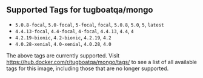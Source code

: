 ## Supported Tags for tugboatqa/mongo

* `5.0.8-focal`, `5.0-focal`, `5-focal`, `focal`, `5.0.8`, `5.0`, `5`, `latest`
* `4.4.13-focal`, `4.4-focal`, `4-focal`, `4.4.13`, `4.4`, `4`
* `4.2.19-bionic`, `4.2-bionic`, `4.2.19`, `4.2`
* `4.0.28-xenial`, `4.0-xenial`, `4.0.28`, `4.0`

The above tags are currently supported. Visit https://hub.docker.com/r/tugboatqa/mongo/tags/ to see a list of all available tags for this image, including those that are no longer supported.
